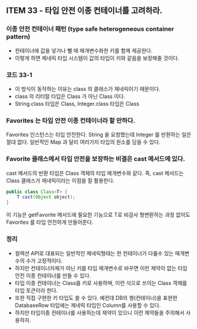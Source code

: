 ## ITEM 33 - 타입 안전 이종 컨테이너를 고려하라.

### 이종 안전 컨테이너 패턴 (type safe heterogeneous container pattern)
- 컨테이너에 값을 넣거나 뺄 때 매개변수화한 키를 함께 제공한다.
- 이렇게 하면 제네릭 타입 시스템이 값의 타입이 키와 같음을 보장해줄 것이다.

### 코드 33-1
- 이 방식이 동작하는 이유는 class 의 클래스가 제네릭이기 때문이다.
- class 의 리터럴 타입은 Class 가 아닌 Class<T> 이다.
- String.class 타입은 Class<String>, Integer.class 타입은 Class<Integer>

### Favorites 는 타입 안전 이종 컨테이너라 할 만하다.
Favorites 인스턴스는 타입 안전한다. String 을 요청했는데 Integer 를 반환하는 일은 절대 없다. 일반적인 Map 과 달리 여러가지 타입의 원소를 담을 수 있다.

### Favorite 클래스에서 타입 안전을 보장하는 비결은 cast 메서드에 있다.
cast 메서드의 반환 타입은 Class 객체의 타입 매개변수와 같다. 즉, cast 메서드는 Class 클래스가 제네릭이라는 이점을 잘 활용한다.

```java
public class Class<T> {
    T cast(Object object);
}
```

이 기능은 getFavorite 메서드에 필요한 기능으로 T로 비검사 형변환하는 과정 없이도 Favorites 를 타입 안전하게 만들어준다.

### 정리
- 컬렉션 API로 대표되는 일반적인 제네릭형태는 한 컨테이너가 다룰수 있는 매개변수의 수가 고정적이다.
- 하지만 컨테이너자체가 아닌 키를 타입 매개변수로 바꾸면 이런 제약이 없는 타입 안전 이종 컨테이너를 만들 수 있다.
- 타입 이종 컨테이너는 Class를 키로 사용하며, 이런 식으로 쓰이는 Class 객체를 타입 토큰이라 한다.
- 또한 직접 구현한 키 타입도 쓸 수 있다. 예컨데 DB의 행(컨테이너)을 표현한 DatabaseRow 타입에는 제네릭 타입인 Column<T>를 사용할 수 있다.
- 하지만 타입이종 컨테이너를 사용하는데 제약이 있으니 이런 제약들을 주의해서 사용하자.